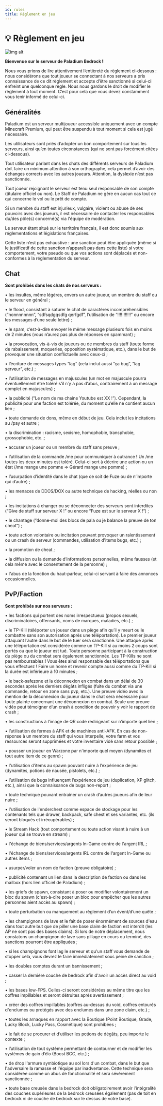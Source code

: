 ```yaml
---
id: rules
title: Règlement en jeu
---
```


# 💡 Règlement en jeu

![img alt](/img/rule-logo.png)

**Bienvenue sur le serveur de Paladium Bedrock !**

Nous vous prions de lire attentivement l’entièreté du règlement ci-dessous : nous considérons que tout joueur se connectant à nos serveurs a pris connaissance de ce dit règlement et accepte d’être sanctionné si celui-ci enfreint une quelconque règle.
Nous nous gardons le droit de modifier le règlement à tout moment. C’est pour cela que vous devez constamment vous tenir informé de celui-ci.

## Généralités

Paladium est un serveur multijoueur accessible uniquement avec un compte Minecraft Premium, qui peut être suspendu à tout moment si cela est jugé nécessaire.

Les utilisateurs sont priés d’adopter un bon comportement sur tous les serveurs, ainsi qu’en toutes circonstances (qui ne sont pas forcément citées ci-dessous).

Tout utilisateur parlant dans les chats des différents serveurs de Paladium doit faire un minimum attention à son orthographe, cela permet d’avoir des échanges corrects avec les autres joueurs. Attention, la dyslexie n’est pas sanctionnée.

Tout joueur rejoignant le serveur est tenu seul responsable de son compte (titulaire officiel ou non). Le Staff de Paladium ne gère en aucun cas tout ce qui concerne le vol ou le prêt de compte.

Si un membre du staff est injurieux, vulgaire, violent ou abuse de ses pouvoirs avec des joueurs, il est nécessaire de contacter les responsables du/des pôle(s) concerné(s) via l'équipe de modération.

Le serveur étant situé sur le territoire français, il est donc soumis aux réglementations et législations françaises.

Cette liste n’est pas exhaustive : une sanction peut être appliquée (même si le justificatif de cette sanction n’apparaît pas dans cette liste) si votre comportement, votre pseudo ou que vos actions sont déplacés et non-conformes à la réglementation du serveur.

## Chat

**Sont prohibés dans les chats de nos serveurs :**

• les insultes, même légères, envers un autre joueur, un membre du staff ou le serveur en général ;

• le flood, consistant à saturer le chat de caractères incompréhensibles (“nonnnnnnnn”, “sdfsqdgqsdfg qerfgdf”, l’utilisation de “!!!!!!!!!!!” ou encore les messages d’une seule lettre) ;

• le spam, c’est-à-dire envoyer le même message plusieurs fois en moins de 2 minutes (vous n’aurez pas plus de réponses en spammant) ;

• la provocation, vis-à-vis de joueurs ou de membres du staff (toute forme de rabaissement, moqueries, opposition systématique, etc.), dans le but de provoquer une situation conflictuelle avec ceux-ci ;

• l’écriture de messages types “lag” (cela inclut aussi “ça bug”, ”lag serveur”, etc.) ;

• l’utilisation de messages en majuscules (un mot en majuscule pourra éventuellement être toléré s’il n’y a pas d’abus, contrairement à un message complet en majuscules) ;

• la publicité ("Le nom de ma chaine Youtube est XX !”). Cependant, la publicité pour une faction est tolérée, du moment qu’elle ne contient aucun lien ;

• toute demande de dons, même en début de jeu. Cela inclut les incitations au /pay et autre ;

• la discrimination : racisme, sexisme, homophobie, transphobie, grossophobie, etc. ;

• accuser un joueur ou un membre du staff sans preuve ;

• l’utilisation de la commande /me pour communiquer à outrance ! Un /me toutes les deux minutes est toléré. Celui-ci sert à décrire une action ou un état (/me mange une pomme => Gérard mange une pomme) ;

• l’usurpation d'identité dans le chat (que ce soit de Fuze ou de n’importe qui d’autre) ;

• les menaces de DDOS/DOX ou autre technique de hacking, réelles ou non ;

• les incitations à changer ou se déconnecter des serveurs sont interdites (“Give de stuff sur serveur X !” ou encore “Fuze est sur le serveur X !”) ;

• le chantage (“donne-moi des blocs de pala ou je balance la preuve de ton cheat”) ;

• toute action volontaire ou incitation pouvant provoquer un ralentissement ou un crash de serveur (commandes, utilisation d'items bugs, etc.) ;

• la promotion de cheat ;

• la diffusion ou la demande d’informations personnelles, même fausses (et cela même avec le consentement de la personne) ;

• l'abus de la fonction du haut-parleur, celui-ci servant à faire des annonces occasionnelles.

## PvP/Faction

**Sont prohibés sur nos serveurs :**

• les factions qui portent des noms irrespectueux (propos sexuels, discriminatoires, offensants, noms de marques, maladies, etc.) ;

• le TP-Kill (téléporter un joueur dans un piège afin qu’il y meurt ou le combattre sans son autorisation après une téléportation). Le premier joueur attaquant l’autre dans le but de le tuer sera sanctionné. Une attaque après une téléportation est considérée comme un TP-Kill si au moins 2 coups sont portés ou que le joueur est tué. Toute personne participant à la construction du piège ou du combat sera également sanctionnée. Les TP-Kills ne sont pas remboursables ! Vous êtes ainsi responsable des téléportations que vous effectuez ! Faire un home et revenir compte aussi comme du TP-Kill si la durée est inférieure à 10 minutes ;

• le back-safezone et la déconnexion en combat dans un délai de 30 secondes après les derniers dégâts infligés (fuite du combat via une commande, retour en zone sans pvp, etc.). Une preuve vidéo avec la mention de la déconnexion du joueur dans le chat sera nécessaire pour toute plainte concernant une déconnexion en combat. Seule une preuve vidéo peut témoigner d’un crash à condition de pouvoir y voir le rapport de crash ;

• les constructions à l’image de QR code redirigeant sur n’importe quel lien ;

• l’utilisation de fermes à AFK et de machines anti-AFK. En cas de non-réponse à un membre du staff qui vous interpelle, votre farm et vos ressources seront supprimées et votre inventaire vidé sans retour possible ;

• pousser un joueur en Warzone par n'importe quel moyen (dynamites et tout autre item de ce genre) ;

• l'utilisation d'items au spawn pouvant nuire à l’expérience de jeu (dynamites, potions de nausée, pistolets, etc.) ;

• l’utilisation de bugs influençant l’expérience de jeu (duplication, XP glitch, etc.), ainsi que la connaissance de bugs non-report ;

• toute technique pouvant entraîner un crash d’autres joueurs afin de leur nuire ;

• l'utilisation de l'enderchest comme espace de stockage pour les contenants tels que drawer, backpack, safe chest et ses variantes, etc. (ils seront bloqués et irrécupérables) ;

• le Stream Hack (tout comportement ou toute action visant à nuire à un joueur qui se trouve en stream) ;

• l'échange de biens/services/argents In-Game contre de l'argent IRL ;

• l'échange de biens/services/argents IRL contre de l'argent In-Game ou autres items ;

• usurper/voler un nom de faction (preuve obligatoire) ;

• publicité contenant un lien dans la description de faction ou dans les mailbox (hors lien officiel de Paladium) ;

• les griefs de spawn, consistant à poser ou modifier volontairement un bloc du spawn (c'est-à-dire poser un bloc pour empêcher que les autres personnes aient accès au spawn) ;

• toute perturbation ou manquement au règlement d’un évent/d’une quête ;

• les champignons de lave et le fait de poser énormément de sources d'eau dans tout autre but que de piller une base claim de faction est interdit (les AP ne sont pas des bases claims). Si lors de notre déplacement, nous constatons un champignon de lave sans pillage en cours ou terminé, des sanctions pourront être appliquées ;

• si les champignons font lag le serveur et qu'un staff vous demande de stopper cela, vous devrez le faire immédiatement sous peine de sanction ;

• les doubles comptes durant un bannissement ;

• casser la dernière couche de bedrock afin d'avoir un accès direct au void ;

• les bases low-FPS. Celles-ci seront considérées au même titre que les coffres impillables et seront détruites après avertissement ;

• créer des coffres impillables (coffres au-dessus du void, coffres entourés d'enclumes ou protégés avec des enclumes dans une zone claim, etc.) ;

• toutes les arnaques en rapport avec la Boutique (Point Boutique, Grade, Lucky Block, Lucky Pass, Cosmétique) sont prohibées ;

• le fait de se procurer et d’utiliser les potions de dégâts, peu importe le contexte ;

• l’utilisation de tout système permettant de contourner et de modifier les systèmes de gain d’élo (Boost BCC, etc.) ;

• de drop l'armure symbiotique au sol lors d'un combat, dans le but que l'adversaire la ramasse et l'équipe par inadvertance. Cette technique sera considérée comme un abus de fonctionnalité et sera sévèrement sanctionnée ;

• toute base creusée dans la bedrock doit obligatoirement avoir l'intégralité des couches supérieures de la bedrock creusées également (pas de toit en bedrock ni de couche de bedrock sur le dessus de votre base).